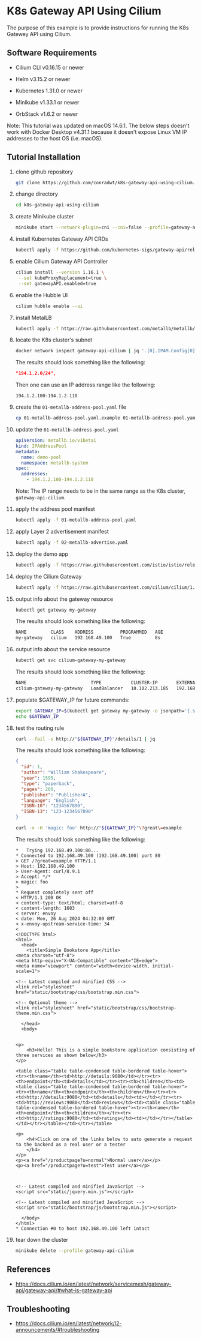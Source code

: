 # K8s Gateway API Using Cilium

The purpose of this example is to provide instructions for running the K8s Gatewey API using Cilium.

## Software Requirements

- Cilium CLI v0.16.15 or newer

- Helm v3.15.2 or newer

- Kubernetes 1.31.0 or newer

- Minikube v1.33.1 or newer

- OrbStack v1.6.2 or newer

Note: This tutorial was updated on macOS 14.6.1. The below steps doesn't work with Docker Desktop v4.31.1
because it doesn't expose Linux VM IP addresses to the host OS (i.e. macOS).

## Tutorial Installation

1.  clone github repository

    ```zsh
    git clone https://github.com/conradwt/k8s-gateway-api-using-cilium.git
    ```

2.  change directory

    ```zsh
    cd k8s-gateway-api-using-cilium
    ```

3.  create Minikube cluster

    ```zsh
    minikube start --network-plugin=cni --cni=false --profile=gateway-api-cilium --nodes=3 --kubernetes-version=v1.31.0
    ```

4.  install Kubernetes Gateway API CRDs

    ```zsh
    kubectl apply -f https://github.com/kubernetes-sigs/gateway-api/releases/download/v1.1.0/experimental-install.yaml
    ```

5.  enable Cilium Gateway API Controller

    ```zsh
    cilium install --version 1.16.1 \
     --set kubeProxyReplacement=true \
     --set gatewayAPI.enabled=true
    ```

6.  enable the Hubble UI

    ```zsh
    cilium hubble enable --ui
    ```

7.  install MetalLB

    ```zsh
    kubectl apply -f https://raw.githubusercontent.com/metallb/metallb/v0.14.8/config/manifests/metallb-native.yaml
    ```

8.  locate the K8s cluster's subnet

    ```zsh
    docker network inspect gateway-api-cilium | jq '.[0].IPAM.Config[0]["Subnet"]'
    ```

    The results should look something like the following:

    ```json
    "194.1.2.0/24",
    ```

    Then one can use an IP address range like the following:

    ```
    194.1.2.100-194.1.2.110
    ```

9.  create the `01-metallb-address-pool.yaml` file

    ```zsh
    cp 01-metallb-address-pool.yaml.example 01-metallb-address-pool.yaml
    ```

10. update the `01-metallb-address-pool.yaml`

    ```yaml
    apiVersion: metallb.io/v1beta1
    kind: IPAddressPool
    metadata:
      name: demo-pool
      namespace: metallb-system
    spec:
      addresses:
        - 194.1.2.100-194.1.2.110
    ```

    Note: The IP range needs to be in the same range as the K8s cluster, `gateway-api-cilium`.

11. apply the address pool manifest

    ```zsh
    kubectl apply -f 01-metallb-address-pool.yaml
    ```

12. apply Layer 2 advertisement manifest

    ```zsh
    kubectl apply -f 02-metallb-advertise.yaml
    ```

13. deploy the demo app

    ```zsh
    kubectl apply -f https://raw.githubusercontent.com/istio/istio/release-1.11/samples/bookinfo/platform/kube/bookinfo.yaml
    ```

14. deploy the Cilium Gateway

    ```zsh
    kubectl apply -f https://raw.githubusercontent.com/cilium/cilium/1.16.1/examples/kubernetes/gateway/basic-http.yaml
    ```

15. output info about the gateway resource

    ```zsh
    kubectl get gateway my-gateway
    ```

    The results should look something like the following:

    ```zsh
    NAME         CLASS    ADDRESS          PROGRAMMED   AGE
    my-gateway   cilium   192.168.49.100   True         8s
    ```

16. output info about the service resource

    ```zsh
    kubectl get svc cilium-gateway-my-gateway
    ```

    The results should look something like the following:

    ```zsh
    NAME                        TYPE           CLUSTER-IP       EXTERNAL-IP      PORT(S)        AGE
    cilium-gateway-my-gateway   LoadBalancer   10.102.213.185   192.168.49.100   80:32085/TCP   18s
    ```

17. populate $GATEWAY_IP for future commands:

    ```zsh
    export GATEWAY_IP=$(kubectl get gateway my-gateway -o jsonpath='{.status.addresses[0].value}')
    echo $GATEWAY_IP
    ```

18. test the routing rule

    ```zsh
    curl --fail -s http://"${GATEWAY_IP}"/details/1 | jq
    ```

    The results should look something like the following:

    ```json
    {
      "id": 1,
      "author": "William Shakespeare",
      "year": 1595,
      "type": "paperback",
      "pages": 200,
      "publisher": "PublisherA",
      "language": "English",
      "ISBN-10": "1234567890",
      "ISBN-13": "123-1234567890"
    }
    ```

    ```zsh
    curl -v -H 'magic: foo' http://"${GATEWAY_IP}"\?great\=example
    ```

    The results should look something like the following:

    ```text
    *   Trying 192.168.49.100:80...
    * Connected to 192.168.49.100 (192.168.49.100) port 80
    > GET /?great=example HTTP/1.1
    > Host: 192.168.49.100
    > User-Agent: curl/8.9.1
    > Accept: */*
    > magic: foo
    >
    * Request completely sent off
    < HTTP/1.1 200 OK
    < content-type: text/html; charset=utf-8
    < content-length: 1683
    < server: envoy
    < date: Mon, 26 Aug 2024 04:32:00 GMT
    < x-envoy-upstream-service-time: 34
    <
    <!DOCTYPE html>
    <html>
      <head>
        <title>Simple Bookstore App</title>
    <meta charset="utf-8">
    <meta http-equiv="X-UA-Compatible" content="IE=edge">
    <meta name="viewport" content="width=device-width, initial-scale=1">

    <!-- Latest compiled and minified CSS -->
    <link rel="stylesheet" href="static/bootstrap/css/bootstrap.min.css">

    <!-- Optional theme -->
    <link rel="stylesheet" href="static/bootstrap/css/bootstrap-theme.min.css">

      </head>
      <body>


    <p>
        <h3>Hello! This is a simple bookstore application consisting of three services as shown below</h3>
    </p>

    <table class="table table-condensed table-bordered table-hover"><tr><th>name</th><td>http://details:9080</td></tr><tr><th>endpoint</th><td>details</td></tr><tr><th>children</th><td><table class="table table-condensed table-bordered table-hover"><tr><th>name</th><th>endpoint</th><th>children</th></tr><tr><td>http://details:9080</td><td>details</td><td></td></tr><tr><td>http://reviews:9080</td><td>reviews</td><td><table class="table table-condensed table-bordered table-hover"><tr><th>name</th><th>endpoint</th><th>children</th></tr><tr><td>http://ratings:9080</td><td>ratings</td><td></td></tr></table></td></tr></table></td></tr></table>

    <p>
        <h4>Click on one of the links below to auto generate a request to the backend as a real user or a tester
        </h4>
    </p>
    <p><a href="/productpage?u=normal">Normal user</a></p>
    <p><a href="/productpage?u=test">Test user</a></p>



    <!-- Latest compiled and minified JavaScript -->
    <script src="static/jquery.min.js"></script>

    <!-- Latest compiled and minified JavaScript -->
    <script src="static/bootstrap/js/bootstrap.min.js"></script>

      </body>
    </html>
    * Connection #0 to host 192.168.49.100 left intact
    ```

19. tear down the cluster

    ```zsh
    minikube delete --profile gateway-api-cilium
    ```

## References

- https://docs.cilium.io/en/latest/network/servicemesh/gateway-api/gateway-api/#what-is-gateway-api

## Troubleshooting

- https://docs.cilium.io/en/latest/network/l2-announcements/#troubleshooting
